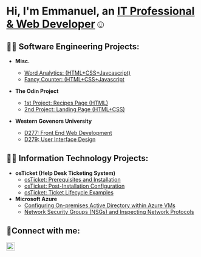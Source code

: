 <h1>Hi, I'm Emmanuel, an <a href="https://linkedin.com/in/eokoroii">IT Professional & Web Developer</a>☺</h1>

<h2>👨‍💻 Software Engineering Projects:</h2>

- <b>Misc.</b>
  - [Word Analytics: (HTML+CSS+Javcascript)](https://yojxmbo.github.io/Word-Analytics/)
  - [Fancy Counter: (HTML+CSS+Javascript](https://yojxmbo.github.io/Fancy-Counter/)

- <b>The Odin Project</b>
  - [1st Project: Recipes Page (HTML)](https://yojxmbo.github.io/odin-recipes/)
  - [2nd Project: Landing Page (HTML+CSS)](https://yojxmbo.github.io/odin-landing-page/)
  
- <b>Western Govenors University</b>
  - [D277: Front End Web Development](https://yojxmbo.github.io/WGU-D277-FrontEndWebDevelopment-Task2/)
  - [D279: User Interface Design](https://yojxmbo.github.io/d279/)


<h2>👨‍💻 Information Technology Projects:</h2>

- <b>osTicket (Help Desk Ticketing System)</b>
  - [osTicket: Prerequisites and Installation](https://github.com/eokoroii/osticket-prereqs)
  - [osTicket: Post-Installation Configuration](https://github.com/eokoroii/post-install-config)
  - [osTicket: Ticket Lifecycle Examples](https://github.com/eokoroii/ticket-lifecycle)
- <b>Microsoft Azure</b>
  - [Configuring On-premises Active Directory within Azure VMs](https://github.com/eokoroii/configure-ad)
  - [Network Security Groups (NSGs) and Inspecting Network Protocols](https://github.com/eokoroii/azure-network-protocols)


<h2>🤳Connect with me:</h2>

[<img align="left" alt="Emmanuel | LinkedIn" width="22px" src="https://cdn.jsdelivr.net/npm/simple-icons@v3/icons/linkedin.svg" />][linkedin]

[linkedin]: https://linkedin.com/in/eokoroii
